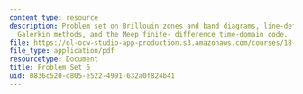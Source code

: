 ```yaml
---
content_type: resource
description: Problem set on Brillouin zones and band diagrams, line-defect modes,
  Galerkin methods, and the Meep finite- difference time-domain code.
file: https://ol-ocw-studio-app-production.s3.amazonaws.com/courses/18-369-mathematical-methods-in-nanophotonics-spring-2008/0836c520d805e5224991632a0f824b41_pset6.pdf
file_type: application/pdf
resourcetype: Document
title: Problem Set 6
uid: 0836c520-d805-e522-4991-632a0f824b41
---
```

